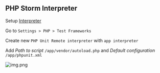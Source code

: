 ## PHP Storm Interpreter

Setup [Interpreter](../interpreter/README.md)

Go to
```Settings > PHP > Test Frameworks```

Create new ```PHP Unit Remote interpreter``` with ```app interpreter```

Add _Path to script_ ```/app/vendor/autoload.php``` and _Default configuration_ ```/app/phpunit.xml```

![img.png](test-framework.png)
